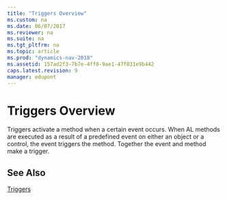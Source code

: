 ```yaml
---
title: "Triggers Overview"
ms.custom: na
ms.date: 06/07/2017
ms.reviewer: na
ms.suite: na
ms.tgt_pltfrm: na
ms.topic: article
ms.prod: "dynamics-nav-2018"
ms.assetid: 157ad2f3-7b7e-4ff0-9ae1-47f031e9b442
caps.latest.revision: 9
manager: edupont
---
```




# Triggers Overview
Triggers activate a method when a certain event occurs. When AL methods are executed as a result of a predefined event on either an object or a control, the event triggers the method. Together the event and method make a trigger.
  
## See Also  
 [Triggers](triggers/devenv-triggers.md)